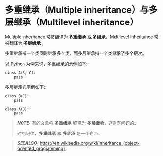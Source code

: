 # 多重继承（Multiple inheritance）与多层继承（Multilevel inheritance）

Multiple inheritance 常被翻译为 **多重继承** 或 **多继承**，Multilevel inheritance 常被翻译为 **多层继承**。

多重继承指一个类同时继承多个类，而多层继承指一个类继承了多个层次。

以 Python 为例来说，多重继承的示例如下::

    class A(B, C):
        pass

多层继承的示例如下::

    class B(C):
        pass

    class A(B):
        pass

> **_NOTE:_** 有的文章将 **多重继承** 解释为 **多层继承**，这是有问题的。
>
> 时刻记住，**多重继承** 和 **多继承** 是一个东西。

> **_SEEALSO:_** <https://en.wikipedia.org/wiki/Inheritance_(object-oriented_programming)>
